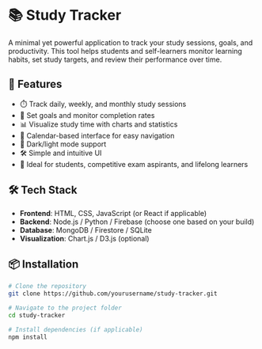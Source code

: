 # 📚 Study Tracker

A minimal yet powerful application to track your study sessions, goals, and productivity. This tool helps students and self-learners monitor learning habits, set study targets, and review their performance over time.

## 🚀 Features

- ⏱️ Track daily, weekly, and monthly study sessions  
- 🎯 Set goals and monitor completion rates  
- 📊 Visualize study time with charts and statistics  
- 📅 Calendar-based interface for easy navigation  
- 🌙 Dark/light mode support  
- 🛠️ Simple and intuitive UI  
- 🧠 Ideal for students, competitive exam aspirants, and lifelong learners

## 🛠️ Tech Stack

- **Frontend**: HTML, CSS, JavaScript (or React if applicable)  
- **Backend**: Node.js / Python / Firebase (choose one based on your build)  
- **Database**: MongoDB / Firestore / SQLite  
- **Visualization**: Chart.js / D3.js (optional)

## 📦 Installation

```bash
# Clone the repository
git clone https://github.com/yourusername/study-tracker.git

# Navigate to the project folder
cd study-tracker

# Install dependencies (if applicable)
npm install
